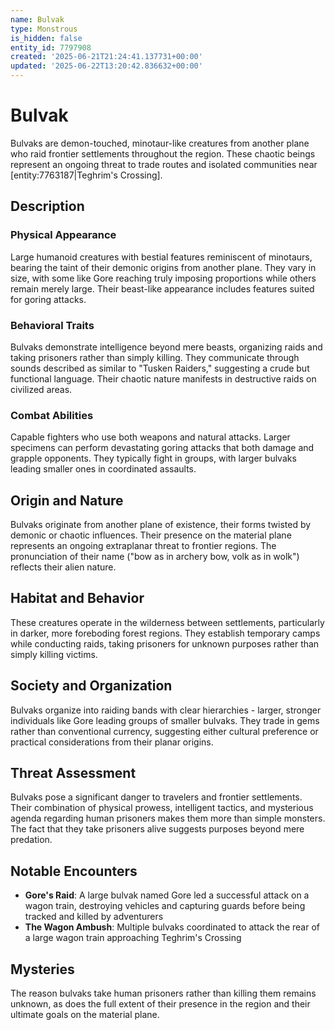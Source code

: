 ```yaml
---
name: Bulvak
type: Monstrous
is_hidden: false
entity_id: 7797908
created: '2025-06-21T21:24:41.137731+00:00'
updated: '2025-06-22T13:20:42.836632+00:00'
---
```


# Bulvak

Bulvaks are demon-touched, minotaur-like creatures from another plane who raid frontier settlements throughout the region. These chaotic beings represent an ongoing threat to trade routes and isolated communities near [entity:7763187|Teghrim's Crossing].

## Description

### Physical Appearance

Large humanoid creatures with bestial features reminiscent of minotaurs, bearing the taint of their demonic origins from another plane. They vary in size, with some like Gore reaching truly imposing proportions while others remain merely large. Their beast-like appearance includes features suited for goring attacks.

### Behavioral Traits

Bulvaks demonstrate intelligence beyond mere beasts, organizing raids and taking prisoners rather than simply killing. They communicate through sounds described as similar to "Tusken Raiders," suggesting a crude but functional language. Their chaotic nature manifests in destructive raids on civilized areas.

### Combat Abilities

Capable fighters who use both weapons and natural attacks. Larger specimens can perform devastating goring attacks that both damage and grapple opponents. They typically fight in groups, with larger bulvaks leading smaller ones in coordinated assaults.

## Origin and Nature

Bulvaks originate from another plane of existence, their forms twisted by demonic or chaotic influences. Their presence on the material plane represents an ongoing extraplanar threat to frontier regions. The pronunciation of their name ("bow as in archery bow, volk as in wolk") reflects their alien nature.

## Habitat and Behavior

These creatures operate in the wilderness between settlements, particularly in darker, more foreboding forest regions. They establish temporary camps while conducting raids, taking prisoners for unknown purposes rather than simply killing victims.

## Society and Organization

Bulvaks organize into raiding bands with clear hierarchies - larger, stronger individuals like Gore leading groups of smaller bulvaks. They trade in gems rather than conventional currency, suggesting either cultural preference or practical considerations from their planar origins.

## Threat Assessment

Bulvaks pose a significant danger to travelers and frontier settlements. Their combination of physical prowess, intelligent tactics, and mysterious agenda regarding human prisoners makes them more than simple monsters. The fact that they take prisoners alive suggests purposes beyond mere predation.

## Notable Encounters

- **Gore's Raid**: A large bulvak named Gore led a successful attack on a wagon train, destroying vehicles and capturing guards before being tracked and killed by adventurers
- **The Wagon Ambush**: Multiple bulvaks coordinated to attack the rear of a large wagon train approaching Teghrim's Crossing

## Mysteries

The reason bulvaks take human prisoners rather than killing them remains unknown, as does the full extent of their presence in the region and their ultimate goals on the material plane.